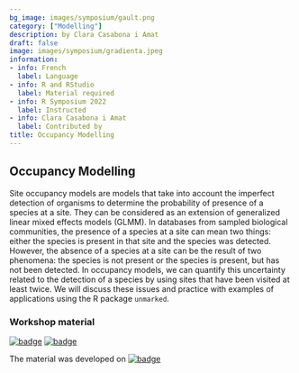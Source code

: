 ```yaml
---
bg_image: images/symposium/gault.png
category: ["Modelling"]
description: by Clara Casabona i Amat
draft: false
image: images/symposium/gradienta.jpeg
information:
- info: French
  label: Language
- info: R and RStudio
  label: Material required
- info: R Symposium 2022
  label: Instructed
- info: Clara Casabona i Amat
  label: Contributed by
title: Occupancy Modelling 
---
```


## Occupancy Modelling 

Site occupancy models are models that take into account the imperfect detection of organisms to determine the probability of presence of a species at a site. They can be considered as an extension of generalized linear mixed effects models (GLMM). In databases from sampled biological communities, the presence of a species at a site can mean two things: either the species is present in that site and the species was detected. However, the absence of a species at a site can be the result of two phenomena: the species is not present or the species is present, but has not been detected. In occupancy models, we can quantify this uncertainty related to the detection of a species by using sites that have been visited at least twice. We will discuss these issues and practice with examples of applications using the R package `unmarked`.

### Workshop material

[![badge](https://img.shields.io/static/v1?style=for-the-badge&label=Presentation&message=Open&color=BF616A)](http://r.qcbs.ca/ModelesOccupation/OccupationModels.html#1) [![badge](https://img.shields.io/static/v1?style=for-the-badge&label=Material&message=Script-and-Data&color=B48EAD)](https://github.com/Clara-Casabona/ModelesOccupation/tree/main/data) 

The material was developed on [![badge](https://img.shields.io/static/v1?style=social&logo=github&label=GitHub&message=Clara-Casabona/ModelesOccupation&color=BF616A)](https://github.com/Clara-Casabona/ModelesOccupation) 
